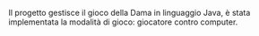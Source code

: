 Il progetto gestisce il gioco della Dama in linguaggio Java, 
è stata implementata la modalità di gioco: giocatore contro computer.
